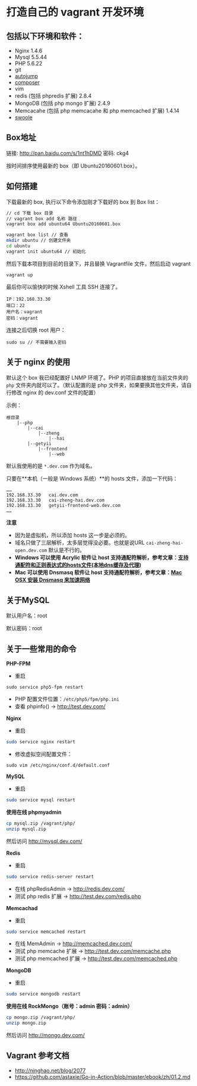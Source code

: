 打造自己的 vagrant 开发环境
================

## 包括以下环境和软件：

- Nginx 1.4.6
- Mysql 5.5.44
- PHP 5.6.22
- git
- [autojump](https://github.com/joelthelion/autojump)
- [composer](https://getcomposer.org)
- vim
- redis (包括 phpredis 扩展) 2.8.4
- MongoDB  (包括 php mongo 扩展) 2.4.9
- Memcacahe (包括 php memcacahe 和 php memcached 扩展) 1.4.14
- [swoole](http://www.swoole.com/)


## Box地址

链接: http://pan.baidu.com/s/1nt1hDMD 密码: ckg4

按时间排序使用最新的 box（即 Ubuntu20160601.box）。


## 如何搭建

下载最新的 box, 执行以下命令添加刚才下载好的 box 到 Box list：

```sh
// cd 下载 box 目录
// vagrant box add 名称 路径
vagrant box add ubuntu64 Ubuntu20160601.box

vagrant box list // 查看
mkdir ubuntu // 创建文件夹
cd ubuntu 
vagrant init ubuntu64 // 初始化

```
然后下载本项目到目前的目录下，并且替换 Vagrantfile 文件，然后启动 vagrant

```
vagrant up
```

最后你可以愉快的时候 Xshell 工具 SSH 连接了。

```
IP：192.168.33.30
端口：22
用户名：vagrant
密码：vagrant
```

连接之后切换 root 用户：

```
sudo su // 不需要输入密码
```

## 关于 nginx 的使用

默认这个 box 我已经配置好 LNMP 环境了。PHP 的项目直接放在当前文件夹的 `php` 文件夹内就可以了。（默认配置的是 php 文件夹，如果要换其他文件夹，请自行修改 nginx 的 dev.conf 文件的配置）

示例：

```
根目录
	|--php
		|--cai
			|--zheng
				|--hai
		|--getyii
			|--frontend
				|--web
```

默认我使用的是 `*.dev.com` 作为域名。

只要在**本机（一般是 Windows 系统）**的 hosts 文件，添加一下代码：

```
……
192.168.33.30	cai.dev.com
192.168.33.30	cai-zheng-hai.dev.com
192.168.33.30	getyii-frontend-web.dev.com
……
```

**注意**
- 因为是虚拟机，所以添加 hosts 这一步是必须的。
- 域名只做了三层解析，太多层觉得没必要。也就是说URL `cai-zheng-hai-open.dev.com` 默认是不行的。
- **Windows 可以使用 Acrylic 软件让 host 支持通配符解析，参考文章：[支持通配符和正则表达式的hosts文件(本地dns缓存及代理)](http://grow.sinaapp.com/?p=1368)**
- **Mac 可以使用 Dnsmasq 软件让 host 支持通配符解析，参考文章：[Mac OSX 安装 Dnsmasq 来加速网络](http://www.shixf.com/wiki/os/macosx/dnsmasq)**



## 关于MySQL

默认用户名：root

默认密码：root


## 关于一些常用的命令

**PHP-FPM**

- 重启
```
sudo service php5-fpm restart
```
- PHP 配置文件位置：`/etc/php5/fpm/php.ini`
- 查看 phpinfo() -> http://test.dev.com/

**Nginx**

- 重启
```sh
sudo service nginx restart
```

- 修改虚拟空间配置文件：
```
sudo vim /etc/nginx/conf.d/default.conf
```

**MySQL**

- 重启
```sh
sudo service mysql restart
```

**使用在线 phpmyadmin**

```sh
cp mysql.zip /vagrant/php/
unzip mysql.zip
```

然后访问 <http://mysql.dev.com/>

**Redis**

- 重启
```sh
sudo service redis-server restart
```
- 在线 phpRedisAdmin -> http://redis.dev.com/
- 测试 php redis 扩展 -> http://test.dev.com/redis.php

**Memcachad**

- 重启
```sh
sudo service memcached restart
```
- 在线 MemAdmin -> http://memcached.dev.com/
- 测试 php memcache 扩展 -> http://test.dev.com/memcache.php
- 测试 php memcached 扩展 -> http://test.dev.com/memcached.php

**MongoDB**

- 重启
```sh
sudo service mongodb restart
```

**使用在线 RockMongo（账号：admin 密码：admin）**

```sh
cp mongo.zip /vagrant/php/
unzip mongo.zip
```

然后访问 <http://mongo.dev.com/>

## Vagrant 参考文档

- <http://ninghao.net/blog/2077>
- <https://github.com/astaxie/Go-in-Action/blob/master/ebook/zh/01.2.md>
